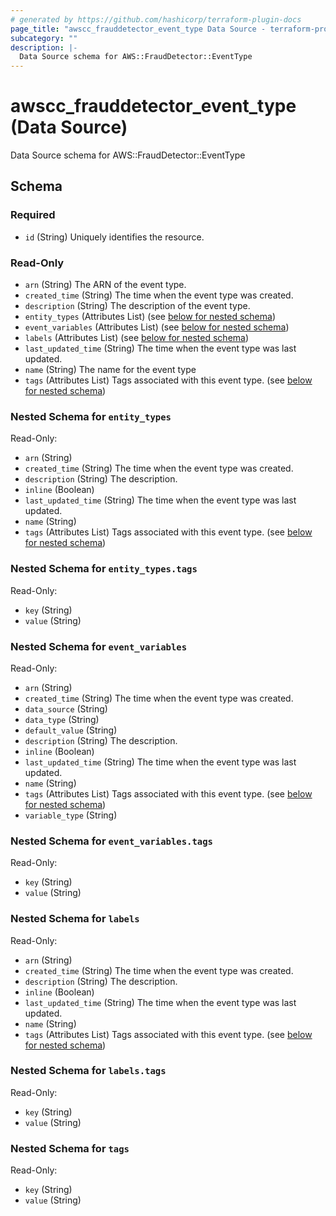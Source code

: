 ```yaml
---
# generated by https://github.com/hashicorp/terraform-plugin-docs
page_title: "awscc_frauddetector_event_type Data Source - terraform-provider-awscc"
subcategory: ""
description: |-
  Data Source schema for AWS::FraudDetector::EventType
---
```


# awscc_frauddetector_event_type (Data Source)

Data Source schema for AWS::FraudDetector::EventType



<!-- schema generated by tfplugindocs -->
## Schema

### Required

- `id` (String) Uniquely identifies the resource.

### Read-Only

- `arn` (String) The ARN of the event type.
- `created_time` (String) The time when the event type was created.
- `description` (String) The description of the event type.
- `entity_types` (Attributes List) (see [below for nested schema](#nestedatt--entity_types))
- `event_variables` (Attributes List) (see [below for nested schema](#nestedatt--event_variables))
- `labels` (Attributes List) (see [below for nested schema](#nestedatt--labels))
- `last_updated_time` (String) The time when the event type was last updated.
- `name` (String) The name for the event type
- `tags` (Attributes List) Tags associated with this event type. (see [below for nested schema](#nestedatt--tags))

<a id="nestedatt--entity_types"></a>
### Nested Schema for `entity_types`

Read-Only:

- `arn` (String)
- `created_time` (String) The time when the event type was created.
- `description` (String) The description.
- `inline` (Boolean)
- `last_updated_time` (String) The time when the event type was last updated.
- `name` (String)
- `tags` (Attributes List) Tags associated with this event type. (see [below for nested schema](#nestedatt--entity_types--tags))

<a id="nestedatt--entity_types--tags"></a>
### Nested Schema for `entity_types.tags`

Read-Only:

- `key` (String)
- `value` (String)



<a id="nestedatt--event_variables"></a>
### Nested Schema for `event_variables`

Read-Only:

- `arn` (String)
- `created_time` (String) The time when the event type was created.
- `data_source` (String)
- `data_type` (String)
- `default_value` (String)
- `description` (String) The description.
- `inline` (Boolean)
- `last_updated_time` (String) The time when the event type was last updated.
- `name` (String)
- `tags` (Attributes List) Tags associated with this event type. (see [below for nested schema](#nestedatt--event_variables--tags))
- `variable_type` (String)

<a id="nestedatt--event_variables--tags"></a>
### Nested Schema for `event_variables.tags`

Read-Only:

- `key` (String)
- `value` (String)



<a id="nestedatt--labels"></a>
### Nested Schema for `labels`

Read-Only:

- `arn` (String)
- `created_time` (String) The time when the event type was created.
- `description` (String) The description.
- `inline` (Boolean)
- `last_updated_time` (String) The time when the event type was last updated.
- `name` (String)
- `tags` (Attributes List) Tags associated with this event type. (see [below for nested schema](#nestedatt--labels--tags))

<a id="nestedatt--labels--tags"></a>
### Nested Schema for `labels.tags`

Read-Only:

- `key` (String)
- `value` (String)



<a id="nestedatt--tags"></a>
### Nested Schema for `tags`

Read-Only:

- `key` (String)
- `value` (String)
